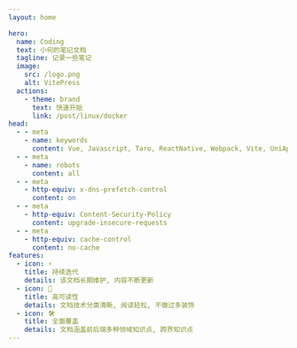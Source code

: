 ```yaml
---
layout: home

hero:
  name: Coding
  text: 小何的笔记文档
  tagline: 记录一些笔记
  image:
    src: /logo.png
    alt: VitePress
  actions:
    - theme: brand
      text: 快速开始
      link: /post/linux/docker
head:
  - - meta
    - name: keywords
      content: Vue, Javascript, Taro, ReactNative, Webpack, Vite, UniApp, 小程序, H5, Docker, GitGoLang, Node, Nest, Mysql, Redis, 数据结构, 算法
  - - meta
    - name: robots
      content: all
  - - meta
    - http-equiv: x-dns-prefetch-control
      content: on
  - - meta
    - http-equiv: Content-Security-Policy
      content: upgrade-insecure-requests
  - - meta
    - http-equiv: cache-control
      content: no-cache
features:
  - icon: ⚡️
    title: 持续迭代
    details: 该文档长期维护, 内容不断更新
  - icon: 🖖
    title: 高可读性
    details: 文档技术分类清晰, 阅读轻松, 不做过多装饰
  - icon: 🛠️
    title: 全面覆盖
    details: 文档涵盖前后端多种领域知识点, 跨界知识点
---
```

